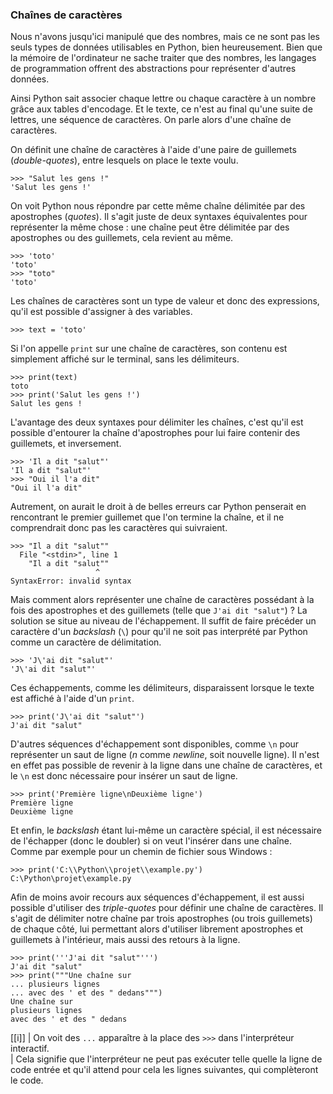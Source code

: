 ### Chaînes de caractères

Nous n'avons jusqu'ici manipulé que des nombres, mais ce ne sont pas les seuls types de données utilisables en Python, bien heureusement.
Bien que la mémoire de l'ordinateur ne sache traiter que des nombres, les langages de programmation offrent des abstractions pour représenter d'autres données.

Ainsi Python sait associer chaque lettre ou chaque caractère à un nombre grâce aux tables d'encodage.
Et le texte, ce n'est au final qu'une suite de lettres, une séquence de caractères.
On parle alors d'une chaîne de caractères.

On définit une chaîne de caractères à l'aide d'une paire de guillemets (_double-quotes_), entre lesquels on place le texte voulu.

```pycon
>>> "Salut les gens !"
'Salut les gens !'
```

On voit Python nous répondre par cette même chaîne délimitée par des apostrophes (_quotes_).
Il s'agit juste de deux syntaxes équivalentes pour représenter la même chose : une chaîne peut être délimitée par des apostrophes ou des guillemets, cela revient au même.

```pycon
>>> 'toto'
'toto'
>>> "toto"
'toto'
```

Les chaînes de caractères sont un type de valeur et donc des expressions, qu'il est possible d'assigner à des variables.

```pycon
>>> text = 'toto'
```

Si l'on appelle `print` sur une chaîne de caractères, son contenu est simplement affiché sur le terminal, sans les délimiteurs.

```pycon
>>> print(text)
toto
>>> print('Salut les gens !')
Salut les gens !
```

L'avantage des deux syntaxes pour délimiter les chaînes, c'est qu'il est possible d'entourer la chaîne d'apostrophes pour lui faire contenir des guillemets, et inversement.

```pycon
>>> 'Il a dit "salut"'
'Il a dit "salut"'
>>> "Oui il l'a dit"
"Oui il l'a dit"
```

Autrement, on aurait le droit à de belles erreurs car Python penserait en rencontrant le premier guillemet que l'on termine la chaîne, et il ne comprendrait donc pas les caractères qui suivraient.

```pycon
>>> "Il a dit "salut""
  File "<stdin>", line 1
    "Il a dit "salut""
                   ^
SyntaxError: invalid syntax
```

Mais comment alors représenter une chaîne de caractères possédant à la fois des apostrophes et des guillemets (telle que `J'ai dit "salut"`) ?
La solution se situe au niveau de l'échappement.
Il suffit de faire précéder un caractère d'un _backslash_ (`\`) pour qu'il ne soit pas interprété par Python comme un caractère de délimitation.

```pycon
>>> 'J\'ai dit "salut"'
'J\'ai dit "salut"'
```

Ces échappements, comme les délimiteurs, disparaissent lorsque le texte est affiché à l'aide d'un `print`.

```pycon
>>> print('J\'ai dit "salut"')
J'ai dit "salut"
```

D'autres séquences d'échappement sont disponibles, comme `\n` pour représenter un saut de ligne (_n_ comme _newline_, soit nouvelle ligne).
Il n'est en effet pas possible de revenir à la ligne dans une chaîne de caractères, et le `\n` est donc nécessaire pour insérer un saut de ligne.

```pycon
>>> print('Première ligne\nDeuxième ligne')
Première ligne
Deuxième ligne
```

Et enfin, le _backslash_ étant lui-même un caractère spécial, il est nécessaire de l'échapper (donc le doubler) si on veut l'insérer dans une chaîne.
Comme par exemple pour un chemin de fichier sous Windows :

```pycon
>>> print('C:\\Python\\projet\\example.py')
C:\Python\projet\example.py
```

Afin de moins avoir recours aux séquences d'échappement, il est aussi possible d'utiliser des _triple-quotes_ pour définir une chaîne de caractères.
Il s'agit de délimiter notre chaîne par trois apostrophes (ou trois guillemets) de chaque côté, lui permettant alors d'utiliser librement apostrophes et guillemets à l'intérieur, mais aussi des retours à la ligne.

```pycon
>>> print('''J'ai dit "salut"''')
J'ai dit "salut"
>>> print("""Une chaîne sur
... plusieurs lignes
... avec des ' et des " dedans""")
Une chaîne sur
plusieurs lignes
avec des ' et des " dedans
```

[[i]]
| On voit des `...` apparaître à la place des `>>>` dans l'interpréteur interactif.  
| Cela signifie que l'interpréteur ne peut pas exécuter telle quelle la ligne de code entrée et qu'il attend pour cela les lignes suivantes, qui complèteront le code.
